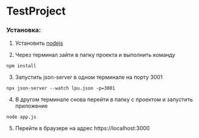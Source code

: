 # TestProject

### Установка:

1) Установить [nodejs](https://nodejs.org/en/download/)

2) Через терминал зайти в папку проекта и выполнить команду

```
npm install
```

3) Запустить json-server в одном терминале на порту 3001

```
npx json-server --watch lpu.json -p=3001
```

4) В другом терминале снова перейти в папку с проектом и запустить приложение

```
node app.js
```

5) Перейти в браузере на адрес https://localhost:3000
